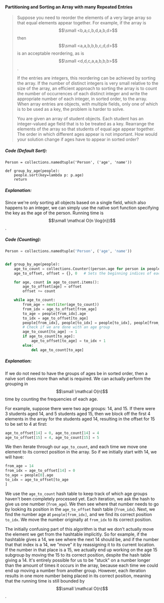 #### Partitioning and Sorting an Array with many Repeated Entries

> Suppose you need to reorder the elements of a very large array so that equal elements appear together. For example, if the array is $$\small <b,a,c,b,d,a,b,d>$$ then $$\small <a,a,b,b,b,c,d,d>$$ is an acceptable reordering, as is $$\small <d,d,c,a,a,b,b,b>$$.
>
> If the entries are integers, this reordering can be achieved by sorting the array. If the number of distinct integers is very small relative to the size of the array, an efficient approach to sorting the array is to count the number of occurrences of each distinct integer and write the appropriate number of each integer, in sorted order, to the array. When array entries are objects, with multiple fields, only one of which is to be used as a key, the problem is harder to solve.
>
> You are given an array of student objects. Each student has an integer-valued age field that is to be treated as a key. Rearrange the elements of the array so that students of equal age appear together. The order in which different ages appear is not important. How would your solution change if ages have to appear in sorted order?

##### Code \(Default Sort\):

```
Person = collections.namedtuple('Person', ('age', 'name'))

def group_by_age(people):
    people.sort(key=lambda p: p.age)
    return
```

##### Explanation:

Since we're only sorting all objects based on a single field, which also happens to an integer, we can simply use the native sort function specifying the key as the age of the person. Running time is $$\small \mathcal O(n \log{n})$$.

##### Code \(Counting\):

```py
Person = collections.namedtuple('Person', ('age', 'name'))


def group_by_age(people):
    age_to_count = collections.Counter((person.age for person in people))   # Counts how many times each age appears
    age_to_offset, offset = {}, 0   # Sets the beginning indices of each group

    for age, count in age_to_count.items():
        age_to_offset[age] = offset
        offset += count

    while age_to_count:
        from_age = next(iter(age_to_count))
        from_idx = age_to_offset[from_age]
        to_age = people[from_idx].age
        to_idx = age_to_offset[to_age]
        people[from_idx], people[to_idx] = people[to_idx], people[from_idx]
        # Check if we are done with an age group
        age_to_count[to_age] -= 1
        if age_to_count[to_age]:
            age_to_offset[to_age] = to_idx + 1
        else:
            del age_to_count[to_age]
```

##### Explanation:

If we do not need to have the groups of ages be in sorted order, then a naïve sort does more than what is required. We can actually perform the grouping in $$\small \mathcal O(n)$$ time by counting the frequencies of each age.

For example, suppose there were two age groups: 14, and 15. If there were 3 students aged 14, and 5 students aged 15, then we block off the first 4 elements in the array for the students aged 14, resulting in the offset for 15 to be set to 4 at first:

```py
age_to_offset[14] = 0, age_to_count[14] = 4
age_to_offset[15] = 4, age_to_count[15] = 5
```

 We then iterate through our `age_to_count`, and each time we move one element to its correct position in the array. So if we initially start with 14, we will have:

```py
from_age = 14
from_idx = age_to_offset[14] = 0
to_age = people[0].age
to_idx = age_to_offset[to_age]
```

We use the `age_to_count` hash table to keep track of which age groups haven't been completely processed yet. Each iteration, we ask the hash to give us one number \(`from_age`\). We then see where that number needs to go by looking its position in the `age_to_offset` hash table \(`from_idx`\). Next, we find the number age at `people[from_idx]`, and we find its correct position `to_idx`. We move the number originally at `from_idx` to its correct position. 

The initially confusing part of this algorithm is that we don't actually move the element we get from the hashtable implicitly. So for example, if the hashtable gives a 14, we see where the next 14 should be, and if the number that that index is a 14, we "move" it by reassigning it to its current location. If the number in that place is a 15, we actually end up working on the age 15 subgroup by moving the 15 to its correct position, despite the hash table giving a 14. It's entirely possible for us to be "stuck" on a number longer than the amount of times it occurs in the array, because each time we could end up moving a number from another group. However, each iteration results in one more number being placed in its correct position, meaning that the running time is still bounded by $$\small \mathcal O(n)$$.





